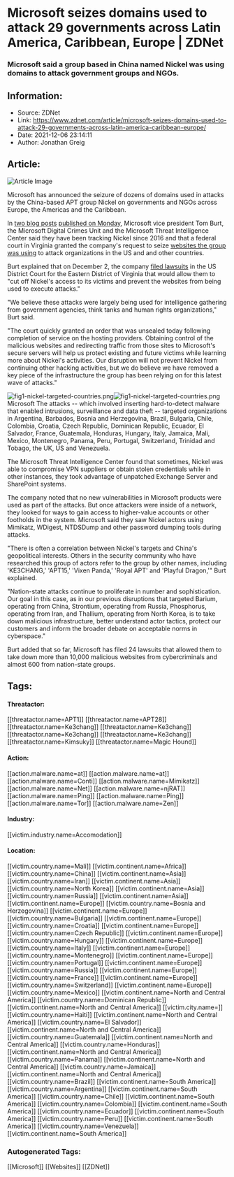 # Microsoft seizes domains used to attack 29 governments across Latin America, Caribbean, Europe | ZDNet
### Microsoft said a group based in China named Nickel was using domains to attack government groups and NGOs.

## Information:
+ Source: ZDNet
+ Link: https://www.zdnet.com/article/microsoft-seizes-domains-used-to-attack-29-governments-across-latin-america-caribbean-europe/
+ Date: 2021-12-06 23:14:11
+ Author: Jonathan Greig


## Article:
![Article Image](https://www.zdnet.com/a/img/resize/72ed23277880a96bf3606da542e2e93812474497/2021/09/15/82ec1a5e-3144-4f77-9909-21ce5e482dab/microsoft-security.jpg?width=770&height=578&fit=crop&auto=webp)

Microsoft has announced the seizure of dozens of domains used in attacks by the China-based APT group Nickel on governments and NGOs across Europe, the Americas and the Caribbean. 

In [two blog posts](https://blogs.microsoft.com/on-the-issues/2021/12/06/cyberattacks-nickel-dcu-china/) [published on Monday](https://www.microsoft.com/security/blog/2021/12/06/nickel-targeting-government-organizations-across-latin-america-and-europe/), Microsoft vice president Tom Burt, the Microsoft Digital Crimes Unit and the Microsoft Threat Intelligence Center said they have been tracking Nickel since 2016 and that a federal court in Virginia granted the company's request to seize [websites the group was using](https://s3.documentcloud.org/documents/21138968/nickel_bc_appendix_a_domains.pdf) to attack organizations in the US and and other countries.

Burt explained that on December 2, the company [filed lawsuits](https://s3.documentcloud.org/documents/21138937/nickel_complaint_a.pdf) in the US District Court for the Eastern District of Virginia that would allow them to "cut off Nickel's access to its victims and prevent the websites from being used to execute attacks." 

"We believe these attacks were largely being used for intelligence gathering from government agencies, think tanks and human rights organizations," Burt said. 

"The court quickly granted an order that was unsealed today following completion of service on the hosting providers. Obtaining control of the malicious websites and redirecting traffic from those sites to Microsoft's secure servers will help us protect existing and future victims while learning more about Nickel's activities. Our disruption will not prevent Nickel from continuing other hacking activities, but we do believe we have removed a key piece of the infrastructure the group has been relying on for this latest wave of attacks."

![fig1-nickel-targeted-countries.png]()![fig1-nickel-targeted-countries.png](https://www.zdnet.com/a/img/resize/6ca040241c1ef435b07575983ef036cf45816347/2021/12/06/8583c909-5b52-4496-a93e-a38d7aec75ec/fig1-nickel-targeted-countries.png?width=470&fit=bounds&auto=webp)
 Microsoft
 The attacks -- which involved inserting hard-to-detect malware that enabled intrusions, surveillance and data theft -- targeted organizations in Argentina, Barbados, Bosnia and Herzegovina, Brazil, Bulgaria, Chile, Colombia, Croatia, Czech Republic, Dominican Republic, Ecuador, El Salvador, France, Guatemala, Honduras, Hungary, Italy, Jamaica, Mali, Mexico, Montenegro, Panama, Peru, Portugal, Switzerland, Trinidad and Tobago, the UK, US and Venezuela.

The Microsoft Threat Intelligence Center found that sometimes, Nickel was able to compromise VPN suppliers or obtain stolen credentials while in other instances, they took advantage of unpatched Exchange Server and SharePoint systems.






The company noted that no new vulnerabilities in Microsoft products were used as part of the attacks. But once attackers were inside of a network, they looked for ways to gain access to higher-value accounts or other footholds in the system. Microsoft said they saw Nickel actors using Mimikatz, WDigest, NTDSDump and other password dumping tools during attacks.

"There is often a correlation between Nickel's targets and China's geopolitical interests. Others in the security community who have researched this group of actors refer to the group by other names, including 'KE3CHANG,' 'APT15,' 'Vixen Panda,' 'Royal APT' and 'Playful Dragon,'" Burt explained. 

"Nation-state attacks continue to proliferate in number and sophistication. Our goal in this case, as in our previous disruptions that targeted Barium, operating from China, Strontium, operating from Russia, Phosphorus, operating from Iran, and Thallium, operating from North Korea, is to take down malicious infrastructure, better understand actor tactics, protect our customers and inform the broader debate on acceptable norms in cyberspace." 

Burt added that so far, Microsoft has filed 24 lawsuits that allowed them to take down more than 10,000 malicious websites from cybercriminals and almost 600 from nation-state groups. 





## Tags:

#### Threatactor:
[[threatactor.name=APT1]] [[threatactor.name=APT28]] [[threatactor.name=Ke3chang]] [[threatactor.name=Ke3chang]] [[threatactor.name=Ke3chang]] [[threatactor.name=Ke3chang]] [[threatactor.name=Kimsuky]] [[threatactor.name=Magic Hound]]

#### Action:
[[action.malware.name=at]] [[action.malware.name=at]] [[action.malware.name=Conti]] [[action.malware.name=Mimikatz]] [[action.malware.name=Net]] [[action.malware.name=njRAT]] [[action.malware.name=Ping]] [[action.malware.name=Ping]] [[action.malware.name=Tor]] [[action.malware.name=Zen]]

#### Industry:
[[victim.industry.name=Accomodation]]

#### Location:
[[victim.country.name=Mali]] [[victim.continent.name=Africa]] [[victim.country.name=China]] [[victim.continent.name=Asia]] [[victim.country.name=Iran]] [[victim.continent.name=Asia]] [[victim.country.name=North Korea]] [[victim.continent.name=Asia]] [[victim.country.name=Russia]] [[victim.continent.name=Asia]] [[victim.continent.name=Europe]] [[victim.country.name=Bosnia and Herzegovina]] [[victim.continent.name=Europe]] [[victim.country.name=Bulgaria]] [[victim.continent.name=Europe]] [[victim.country.name=Croatia]] [[victim.continent.name=Europe]] [[victim.country.name=Czech Republic]] [[victim.continent.name=Europe]] [[victim.country.name=Hungary]] [[victim.continent.name=Europe]] [[victim.country.name=Italy]] [[victim.continent.name=Europe]] [[victim.country.name=Montenegro]] [[victim.continent.name=Europe]] [[victim.country.name=Portugal]] [[victim.continent.name=Europe]] [[victim.country.name=Russia]] [[victim.continent.name=Europe]] [[victim.country.name=France]] [[victim.continent.name=Europe]] [[victim.country.name=Switzerland]] [[victim.continent.name=Europe]] [[victim.country.name=Mexico]] [[victim.continent.name=North and Central America]] [[victim.country.name=Dominican Republic]] [[victim.continent.name=North and Central America]] [[victim.city.name=]] [[victim.country.name=Haiti]] [[victim.continent.name=North and Central America]] [[victim.country.name=El Salvador]] [[victim.continent.name=North and Central America]] [[victim.country.name=Guatemala]] [[victim.continent.name=North and Central America]] [[victim.country.name=Honduras]] [[victim.continent.name=North and Central America]] [[victim.country.name=Panama]] [[victim.continent.name=North and Central America]] [[victim.country.name=Jamaica]] [[victim.continent.name=North and Central America]] [[victim.country.name=Brazil]] [[victim.continent.name=South America]] [[victim.country.name=Argentina]] [[victim.continent.name=South America]] [[victim.country.name=Chile]] [[victim.continent.name=South America]] [[victim.country.name=Colombia]] [[victim.continent.name=South America]] [[victim.country.name=Ecuador]] [[victim.continent.name=South America]] [[victim.country.name=Peru]] [[victim.continent.name=South America]] [[victim.country.name=Venezuela]] [[victim.continent.name=South America]]

### Autogenerated Tags:
[[Microsoft]] [[Websites]] [[ZDNet]]

